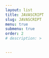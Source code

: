 ```yaml
---
layout: list
title: JAVASCRIPT
slug: JAVASCRIPT
menu: true
submenu: true
order: 2
# description: >
  

---
```

